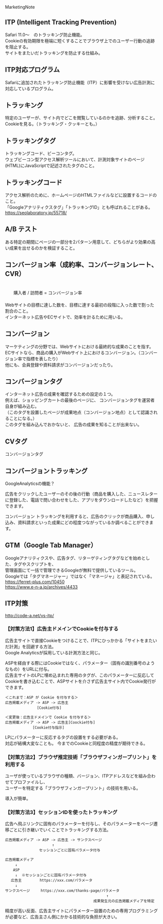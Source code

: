 MarketingNote

## ITP (Intelligent Tracking Prevention)
Safari 11.0～　のトラッキング防止機能。  
Cookieの有効期限を極端に短くすることでブラウザ上でのユーザー行動の追跡を阻止する。  
サイトをまたいだトラッキングを防止する仕組み。  

## ITP対応プログラム
Safariに追加されたトラッキング防止機能（ITP）に影響を受けない広告計測に対応しているプログラム。  


## トラッキング
特定のユーザーが、サイト内でどこを閲覧しているのかを追跡、分析すること。  
Cookieを見る。（トラッキング・クッキーとも。）  


## トラッキングタグ
トラッキングコード、ビーコンタグ。  
ウェブビーコン型アクセス解析ツールにおいて、計測対象サイトのページ(HTML)にJavaScriptで記述されたタグのこと。  


## トラッキングコード
アクセス解析のために、ホームページのHTMLファイルなどに設置するコードのこと。  
「Googleアナリティクスタグ」「トラッキングID」とも呼ばれることがある。  
<https://seolaboratory.jp/55718/>  


## A/B テスト
ある特定の期間にページの一部分を2パターン用意して、どちらがより効果の高い成果を出せるのかを検証すること。


## コンバージョン率（成約率、コンバージョンレート、CVR）
　  
　　購入者 / 訪問者 = コンバージョン率  
　  
Webサイトの目標に達した数を、目標に達する最初の段階に入った数で割った割合のこと。   
インターネット広告やECサイトで、効率を計るために用いる。


## コンバージョン
マーケティングの分野では、Webサイトにおける最終的な成果のことを指す。  
ECサイトなら、商品の購入がWebサイト上におけるコンバージョン。（コンバージョン率で指標を表したり）  
他にも、会員登録や資料請求がコンバージョンだったり。  


## コンバージョンタグ
インターネット広告の成果を確認するための設定の１つ。  
例えば、ショッピングカートの最後のページに、 コンバージョンタグを運営者自身が組み込む。  
（このタグを設置したページが成果地点（コンバージョン地点）として認識されることになる。）  
このタグを組み込んでおかないと、 広告の成果を知ることが出来ない。  


## CVタグ
コンバージョンタグ


## コンバージョントラッキング
GoogleAnalyticsの機能？  

広告をクリックしたユーザーのその後の行動（商品を購入した、ニュースレターに登録した、電話で問い合わせをした、アプリをダウンロードしたなど）を把握できます。  

コンバージョン トラッキングを利用すると、広告のクリックが商品購入、申し込み、資料請求といった成果にどの程度つながっているか調べることができます。    



## GTM（Google Tab Manager）
Googleアナリティクスや、広告タグ、リターゲティングタグなどを始めとした、タグやスクリプトを、  
管理画面にて一括で管理できるGoogleが無料で提供しているツール。  
Googleでは「タグマネージャー」ではなく「マネージャ」と表記されている。  
<https://ferret-plus.com/10450>  
<https://www.e-n-a.jp/archives/4433>  



## ITP対策
<http://code-a.net/vs-itp/>

### 【対策方法1】広告主ドメインでCookieを付与する
広告主サイトで直接Cookieをつけることで、ITPにひっかかる「サイトをまたいだ計測」を回避する方法。  
Google Analyticsが採用している計測方法と同じ。  

ASPを経由する際にはCookieではなく、パラメーター（固有の識別番号のようなもの）をURLに付与。  
広告主サイトのLPに埋め込まれた専用のタグが、このパラメーターに反応してCookieを書き込むことで、ASPサイトを介さず広告主サイト内でCookie発行ができます。  

```
＜これまで：ASP が Cookie を付与する＞
広告掲載メディア -> ASP -> 広告主
　             [Cookie付与]

＜変更後：広告主ドメインで Cookie を付与する＞
広告掲載メディア -> ASP -> 広告主[Coockie付与]
　           [Cookie付与指示]    
```

LPにパラメーターに反応するタグの設置をする必要がある。  
対応が結構大変なことも。
今までのCookieと同程度の精度が期待できる。  


### 【対策方法2】ブラウザ推定技術「ブラウザフィンガープリント」を利用する
ユーザが使っているブラウザの種類、バージョン、ITPアドレスなどを組み合わせてプロファイルし、  
ユーザーを特定する「ブラウザフィンガープリント」の技術を用いる。

導入が簡単。


### 【対策方法3】セッションIDを使ったトラッキング
広告へ飛ぶリンクに固有のパラメーターを付与し、そのパラメーターをページ遷移ごとに引き継いでいくことでトラッキングする方法。

```
広告掲載メディア -> ASP -> 広告主 -> サンクスページ
　                    ↑
　              セッションごとに固有パラメータ付与

広告掲載メディア
　   ↓
　  ASP
　   ↓  ※セッションごとに固有パラメータ付与
　 広告主　　　　　https://xxx.com/パラメータ
　   ↓
サンクスページ　　　https://xxx.com/thanks-page/パラメータ
　                                             ↑
　                                       成果発生元の広告掲載メディアを特定
```

精度が高い反面、広告主サイトにパラメーター設置のための専用プログラミングが必要など、広告主さん側にかかる技術的な負担が大きい。





